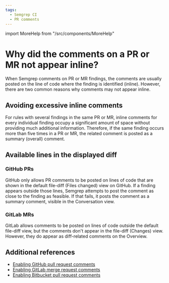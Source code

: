 ```yaml
---
tags:
  - Semgrep CI
  - PR comments
---
```


import MoreHelp from "/src/components/MoreHelp"

# Why did the comments on a PR or MR not appear inline?

When Semgrep comments on PR or MR findings, the comments are usually posted on the line of code where the finding is identified (inline). However, there are two common reasons why comments may not appear inline.

## Avoiding excessive inline comments

For rules with several findings in the same PR or MR, inline comments for every individual finding occupy a significant amount of space without providing much additional information. Therefore, if the same finding occurs more than five times in a PR or MR, the related comment is posted as a summary (overall) comment.

## Available lines in the displayed diff

### GitHub PRs

GitHub only allows PR comments to be posted on lines of code that are shown in the default file-diff (Files changed) view on GitHub. If a finding appears outside those lines, Semgrep attempts to post the comment as close to the finding as feasible. If that fails, it posts the comment as a summary comment, visible in the Conversation view.

### GitLab MRs

GitLab allows comments to be posted on lines of code outside the default file-diff view, but the comments don't appear in the file-diff (Changes) view. However, they do appear as diff-related comments on the Overview.

## Additional references

* [Enabling GitHub pull request comments](/docs/semgrep-cloud-platform/github-pr-comments/)
* [Enabling GitLab merge request comments](/docs/semgrep-cloud-platform/gitlab-mr-comments/)
* [Enabling Bitbucket pull request comments](/docs/semgrep-cloud-platform/bitbucket-pr-comments/)

<MoreHelp />
